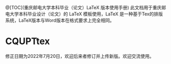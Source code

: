 @[TOC](重庆邮电大学本科毕业（论文）LaTeX 版本使用手册)
此文档用于重庆邮电大学本科毕业设计（论文）的 LaTeX 模板使用，LaTeX 是一种基于Tex的排版系统，LaTeX版本与Word版本在格式要求上完全相同。

# CQUPTtex
修正日期为2022年7月20日，欢迎后来者修订并上传新版。欢迎交流使用。
